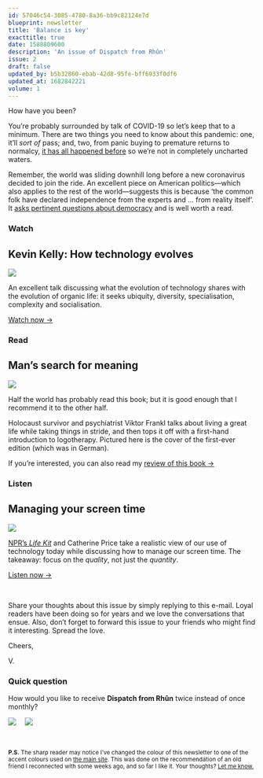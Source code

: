 ```yaml
---
id: 57046c54-3085-4780-8a36-bb9c82124e7d
blueprint: newsletter
title: 'Balance is key'
exacttitle: true
date: 1588809600
description: 'An issue of Dispatch from Rhûn'
issue: 2
draft: false
updated_by: b5b32860-ebab-42d8-95fe-bff6933f0df6
updated_at: 1682842221
volume: 1
---
```

How have you been?

You’re probably surrounded by talk of COVID-19 so let’s keep that to a minimum. There are two things you need to know about this pandemic: one, it’ll *sort of* pass; and, two, from panic buying to premature returns to normalcy, [it has all happened before](https://www.theguardian.com/books/2020/may/01/the-end-of-coronavirus-what-plague-literature-tells-us-about-our-future) so we’re not in completely uncharted waters.

Remember, the world was sliding downhill long before a new coronavirus decided to join the ride. An excellent piece on American politics—which also applies to the rest of the world—suggests this is because ‘the common folk have declared independence from the experts and ... from reality itself’. It [asks pertinent questions about democracy](https://harpers.org/archive/2020/05/how-the-anti-populists-stopped-bernie-sanders/) and is well worth a read.

### Watch

## Kevin Kelly: How technology evolves

[![](https://buttondown.s3.us-west-2.amazonaws.com/images/bae67e80-9bfe-42b6-8485-8c2629439c6c.jpg)](https://www.ted.com/talks/kevin_kelly_how_technology_evolves?language=en)

An excellent talk discussing what the evolution of technology shares with the evolution of organic life: it seeks ubiquity, diversity, specialisation, complexity and socialisation.

<span class="sans">[Watch now →](https://www.ted.com/talks/kevin_kelly_how_technology_evolves?language=en)</span>

### Read

## Man’s search for meaning

[<img src="https://buttondown.s3.us-west-2.amazonaws.com/images/fe7c6e6d-56ee-4016-a601-959861fb094f.jpg" class="fl">](https://vhbelvadi.com/mans-search-for-meaning-victor-frankl/)

<div class="float-clear"></div>

Half the world has probably read this book; but it is good enough that I recommend it to the other half.

Holocaust survivor and psychiatrist Viktor Frankl talks about living a great life while taking things in stride, and then tops it off with a first-hand introduction to logotherapy. Pictured here is the cover of the first-ever edition (which was in German).

If you’re interested, you can also read my [review of this book →](https://vhbelvadi.com/mans-search-for-meaning-victor-frankl/)

### Listen

## Managing your screen time

[<img src="https://buttondown.s3.us-west-2.amazonaws.com/images/cfa3b94d-5427-4cd8-96fb-d23cf2db8a12.png" class="fr">](https://www.npr.org/2020/04/27/846767505/screen-time-overload-heres-how-to-find-balance)

<div class="float-clear"></div>

[NPR’s *Life Kit*](https://www.npr.org/lifekit) and Catherine Price take a realistic view of our use of technology today while discussing how to manage our screen time. The takeaway: focus on the *quality*, not just the *quantity*.

<span class="sans">[Listen now →](https://www.npr.org/2020/04/27/846767505/screen-time-overload-heres-how-to-find-balance)<p>

<br/>

Share your thoughts about this issue by simply replying to this e-mail. Loyal readers have been doing so for years and we love the conversations that ensue. Also, don’t forget to forward this issue to your friends who might find it interesting. Spread the love.

Cheers,

V.

### Quick question

<p class="sans">How would you like to receive <strong>Dispatch from Rhûn</strong> twice instead of once monthly?</p>

<p class="text-center block w-full"><a href="https://vhbelvadi.com/yes"><img class="inline" src="https://buttondown.s3.us-west-2.amazonaws.com/images/40290c63-8106-4988-9fa2-f7de941ee9a1.png"></a>  <a href="https://vhbelvadi.com/no" style="margin-left: 1em;"><img class="inline" src="https://buttondown.s3.us-west-2.amazonaws.com/images/0c28cbf3-1ddb-4e33-b819-d4e4f265eff0.png"></a></p>

<br/>

<small>**P.S.** The sharp reader may notice I’ve changed the colour of this newsletter to one of the accent colours used on [the main site](https://vhbelvadi.com). This was done on the recommendation of an old friend I reconnected with some weeks ago, and so far I like it. Your thoughts? [Let me know.](mailto:hello@vhbelvadi.com)</small>